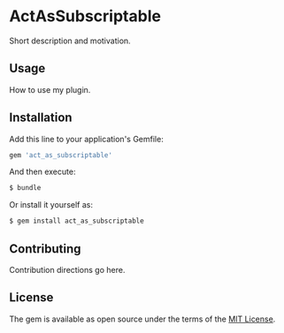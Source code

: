 # ActAsSubscriptable
Short description and motivation.

## Usage
How to use my plugin.

## Installation
Add this line to your application's Gemfile:

```ruby
gem 'act_as_subscriptable'
```

And then execute:
```bash
$ bundle
```

Or install it yourself as:
```bash
$ gem install act_as_subscriptable
```

## Contributing
Contribution directions go here.

## License
The gem is available as open source under the terms of the [MIT License](https://opensource.org/licenses/MIT).
